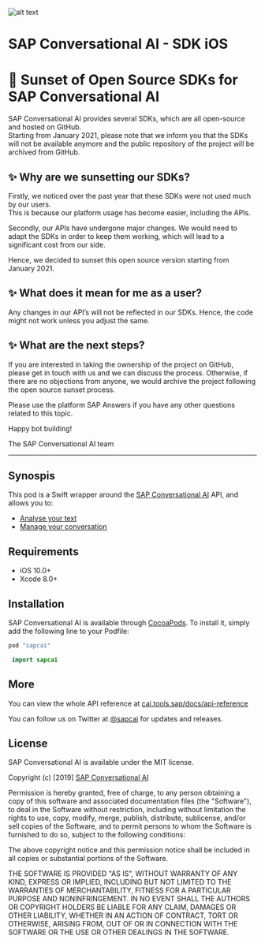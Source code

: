 [logo]: https://cdn.cai.tools.sap/brand/sapcai/sap-cai-black.svg "SAP Conversational AI"
![alt text][logo]

# SAP Conversational AI - SDK iOS

# 🚨 Sunset of Open Source SDKs for SAP Conversational AI 
 
SAP Conversational AI provides several SDKs, which are all open-source and hosted on GitHub.  
Starting from January 2021, please note that we inform you that the SDKs will not be available anymore and the public repository of the project will be archived from GitHub.  

## ✨ Why are we sunsetting our SDKs? 
 
Firstly, we noticed over the past year that these SDKs were not used much by our users.  
This is because our platform usage has become easier, including the APIs. 

Secondly, our APIs have undergone major changes. We would need to adapt the SDKs in order to keep them working, which will lead to a significant cost from our side. 

Hence, we decided to sunset this open source version starting from January 2021.  
 
## ✨ What does it mean for me as a user? 
 
Any changes in our API’s will not be reflected in our SDKs. Hence, the code might not work unless you adjust the same.  

## ✨ What are the next steps? 
 
If you are interested in taking the ownership of the project on GitHub, please get in touch with us and we can discuss the process. Otherwise, if there are no objections from anyone, we would archive the project following the open source sunset process.  

Please use the platform SAP Answers if you have any other questions related to this topic. 
 
Happy bot building! 
 
The SAP Conversational AI team

---

## Synospis

 This pod is a Swift wrapper around the [SAP Conversational AI](https://cai.tools.sap) API, and allows you to: 
 * [Analyse your text](https://github.com/SAPConversationalAI/SDK-iOS/wiki/Analyse-text)
 * [Manage your conversation](https://github.com/SAPConversationalAI/SDK-iOS/wiki/Build-your-bot)

## Requirements

- iOS 10.0+
- Xcode 8.0+

## Installation

SAP Conversational AI is available through [CocoaPods](http://cocoapods.org). To install
it, simply add the following line to your Podfile:

```ruby
pod "sapcai"
```
 
```swift
 import sapcai
```

## More

You can view the whole API reference at [cai.tools.sap/docs/api-reference ](https://cai.tools.sap/docs/api-reference )

You can follow us on Twitter at [@sapcai](https://twitter.com/sapcai) for updates and releases.

## License

SAP Conversational AI is available under the MIT license.

Copyright (c) [2019] [SAP Conversational AI](https://cai.tools.sap)

Permission is hereby granted, free of charge, to any person obtaining a copy
of this software and associated documentation files (the "Software"), to deal
in the Software without restriction, including without limitation the rights
to use, copy, modify, merge, publish, distribute, sublicense, and/or sell
copies of the Software, and to permit persons to whom the Software is
furnished to do so, subject to the following conditions:

The above copyright notice and this permission notice shall be included in all
copies or substantial portions of the Software.

THE SOFTWARE IS PROVIDED "AS IS", WITHOUT WARRANTY OF ANY KIND, EXPRESS OR
IMPLIED, INCLUDING BUT NOT LIMITED TO THE WARRANTIES OF MERCHANTABILITY,
FITNESS FOR A PARTICULAR PURPOSE AND NONINFRINGEMENT. IN NO EVENT SHALL THE
AUTHORS OR COPYRIGHT HOLDERS BE LIABLE FOR ANY CLAIM, DAMAGES OR OTHER
LIABILITY, WHETHER IN AN ACTION OF CONTRACT, TORT OR OTHERWISE, ARISING FROM,
OUT OF OR IN CONNECTION WITH THE SOFTWARE OR THE USE OR OTHER DEALINGS IN THE
SOFTWARE.

